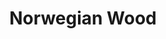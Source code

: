 ---
title: "Norwegian Wood"
description: "Murakami Lite. Norwegian Wood – walaupun karya Murakami yang paling populer, sebenernya anomali di keseluruhan body worknya. Dia realisme (buku Murakami yang lain biasanya lebih aneh dan imajinatif), dan lumayan sentimentil (mungkin ini juga yang bikin Norwegian Wood populer). Saya menyarankan mengicipi Wild Sheep Chase atau Wind Up Bird Chronicle, sebelum membaca Norwegian Wood."
cover: "images/reading/norwegian-wood.jpeg"
publishDate: 2016-07-11
authors: "Haruki Murakami"
categories: ["fiction & literature"]
---